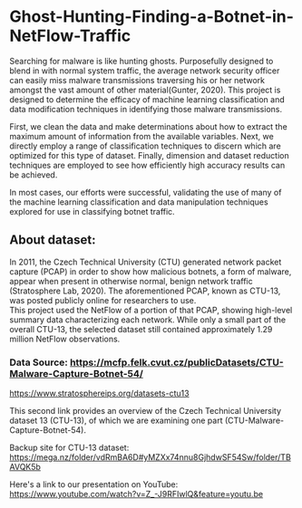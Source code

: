 # Ghost-Hunting-Finding-a-Botnet-in-NetFlow-Traffic
Searching for malware is like hunting ghosts.  Purposefully designed to blend in with normal system traffic, the average network security officer can easily miss malware transmissions traversing his or her network amongst the vast amount of other material(Gunter, 2020). 
This project is designed to determine the efficacy of machine learning classification and data modification techniques in identifying those malware transmissions.  

First, we clean the data and make determinations about how to extract the maximum amount of information from the available variables.  Next, we directly employ a range of classification techniques to discern which are optimized for this type of dataset.  Finally, dimension and dataset reduction techniques are employed to see how efficiently high accuracy results can be achieved.  

In most cases, our efforts were successful, validating the use of many of the machine learning classification and data manipulation techniques explored for use in classifying botnet traffic.  

## About dataset:
 In 2011, the Czech Technical University (CTU) generated network packet capture (PCAP) in order to show how malicious botnets, a form of malware, appear when present in otherwise normal, benign network traffic (Stratosphere Lab, 2020).  The aforementioned PCAP, known as CTU-13, was posted publicly online for researchers to use.  
This project used the NetFlow of a portion of that PCAP, showing high-level summary data characterizing each network.  While only a small part of the overall CTU-13, the selected dataset still contained approximately 1.29 million NetFlow observations. 
### Data Source: https://mcfp.felk.cvut.cz/publicDatasets/CTU-Malware-Capture-Botnet-54/

https://www.stratosphereips.org/datasets-ctu13

This second link provides an overview of the Czech Technical University dataset 13 (CTU-13), of which we are examining one part (CTU-Malware-Capture-Botnet-54).

Backup site for CTU-13 dataset: https://mega.nz/folder/vdRmBA6D#yMZXx74nnu8GjhdwSF54Sw/folder/TBAVQK5b

Here's a link to our presentation on YouTube: https://www.youtube.com/watch?v=Z_-J9RFIwlQ&feature=youtu.be
